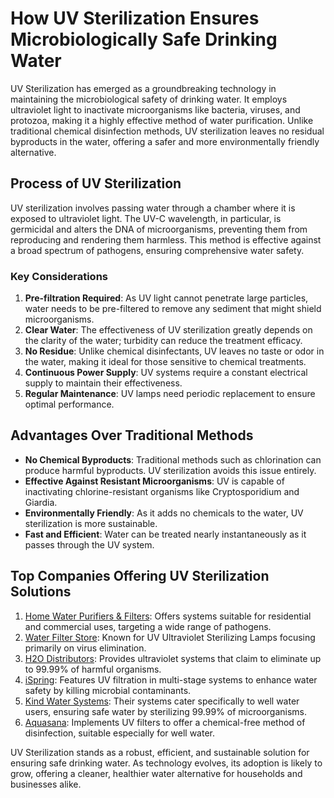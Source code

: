 # How UV Sterilization Ensures Microbiologically Safe Drinking Water

UV Sterilization has emerged as a groundbreaking technology in maintaining the microbiological safety of drinking water. It employs ultraviolet light to inactivate microorganisms like bacteria, viruses, and protozoa, making it a highly effective method of water purification. Unlike traditional chemical disinfection methods, UV sterilization leaves no residual byproducts in the water, offering a safer and more environmentally friendly alternative.

## Process of UV Sterilization

UV sterilization involves passing water through a chamber where it is exposed to ultraviolet light. The UV-C wavelength, in particular, is germicidal and alters the DNA of microorganisms, preventing them from reproducing and rendering them harmless. This method is effective against a broad spectrum of pathogens, ensuring comprehensive water safety.

### Key Considerations

1. **Pre-filtration Required**: As UV light cannot penetrate large particles, water needs to be pre-filtered to remove any sediment that might shield microorganisms.
2. **Clear Water**: The effectiveness of UV sterilization greatly depends on the clarity of the water; turbidity can reduce the treatment efficacy.
3. **No Residue**: Unlike chemical disinfectants, UV leaves no taste or odor in the water, making it ideal for those sensitive to chemical treatments.
4. **Continuous Power Supply**: UV systems require a constant electrical supply to maintain their effectiveness.
5. **Regular Maintenance**: UV lamps need periodic replacement to ensure optimal performance.

## Advantages Over Traditional Methods

- **No Chemical Byproducts**: Traditional methods such as chlorination can produce harmful byproducts. UV sterilization avoids this issue entirely.
- **Effective Against Resistant Microorganisms**: UV is capable of inactivating chlorine-resistant organisms like Cryptosporidium and Giardia.
- **Environmentally Friendly**: As it adds no chemicals to the water, UV sterilization is more sustainable.
- **Fast and Efficient**: Water can be treated nearly instantaneously as it passes through the UV system.

## Top Companies Offering UV Sterilization Solutions

1. [Home Water Purifiers & Filters](/dir/home_water_purifiers__filters): Offers systems suitable for residential and commercial uses, targeting a wide range of pathogens.
2. [Water Filter Store](/dir/water_filter_store): Known for UV Ultraviolet Sterilizing Lamps focusing primarily on virus elimination.
3. [H2O Distributors](/dir/h2o_distributors): Provides ultraviolet systems that claim to eliminate up to 99.99% of harmful organisms.
4. [iSpring](/dir/ispring): Features UV filtration in multi-stage systems to enhance water safety by killing microbial contaminants.
5. [Kind Water Systems](/dir/kind_water_systems): Their systems cater specifically to well water users, ensuring safe water by sterilizing 99.99% of microorganisms.
6. [Aquasana](/dir/aquasana): Implements UV filters to offer a chemical-free method of disinfection, suitable especially for well water.

UV Sterilization stands as a robust, efficient, and sustainable solution for ensuring safe drinking water. As technology evolves, its adoption is likely to grow, offering a cleaner, healthier water alternative for households and businesses alike.